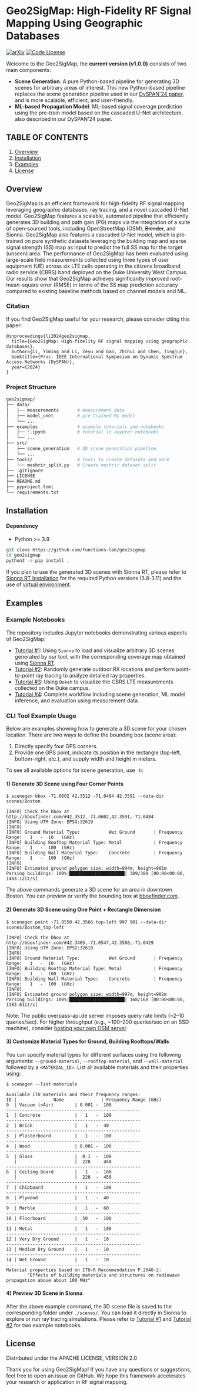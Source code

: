 # Geo2SigMap: High-Fidelity RF Signal Mapping Using Geographic Databases

[![arXiv](https://img.shields.io/badge/arXiv-2312.14303-green?color=FF8000?color=009922)](https://arxiv.org/abs/2312.14303)
[![Code License](https://img.shields.io/badge/Code%20License-Apache_2.0-yellow.svg)](https://github.com/functions-lab/geo2sigmap/blob/main/LICENSE)

<!-- Welcome to the Geo2SigMap, this is the first work that: 
* Designs an automated framework that integrates open-source tools, including geographic databases (OSM), computer graphics (Blender), and ray tracing (Sionna), and supports scalable ray tracing and RF signal mapping at-scale using real-world building information;
* Develops a novel cascaded U-Net architecture that achieves significantly improved signal strength (SS) map prediction accuracy compared to existing baseline methods based on channel models and ML.
 -->

Welcome to the Geo2SigMap, the **current version (v1.0.0)** consists of two main components: 
- **Scene Generation**: A pure Python-based pipeline for generating 3D scenes for arbitrary areas of interest. This new Python-based pipeline replaces the scene generation pipeline used in our [DySPAN'24 paper](https://ieeexplore.ieee.org/document/10632773), and is more scalable, efficient, and user-friendly.
- **ML-based Propagation Model**: ML-based signal coverage prediction using the pre-train model based on the cascaded U-Net architecture, also described in our DySPAN'24 paper.


## TABLE OF CONTENTS
1. [Overview](#overview)
2. [Installation](#installation)
3. [Examples](#examples)
4. [License](#license)

## Overview

Geo2SigMap is an efficient framework for high-fidelity RF signal mapping leveraging geographic databases, ray tracing, and a novel cascaded U-Net model. Geo2SigMap features a scalable, automated pipeline that efficiently generates 3D building and path gain (PG) maps via the integration of a suite of open-sourced tools, including OpenStreetMap (OSM), ~~Blender~~, and Sionna. Geo2SigMap also features a cascaded U-Net model, which is pre-trained on pure synthetic datasets leveraging the building map and sparse signal strength (SS) map as input to predict the full SS map for the target (unseen) area. The performance of Geo2SigMap has been evaluated using large-scale field measurements collected using three types of user equipment (UE) across six LTE cells operating in the citizens broadband radio service (CBRS) band deployed on the Duke University West Campus. Our results show that Geo2SigMap achieves significantly improved root-mean-square error (RMSE) in terms of the SS map prediction accuracy compared to existing baseline methods based on channel models and ML.

### Citation

If you find Geo2SigMap useful for your research, please consider citing this paper:
```
@inproceedings{li2024geo2sigmap,
  title={Geo2SigMap: High-fidelity RF signal mapping using geographic databases},
  author={Li, Yiming and Li, Zeyu and Gao, Zhihui and Chen, Tingjun},
  booktitle={Proc. IEEE International Symposium on Dynamic Spectrum Access Networks (DySPAN)},
  year={2024}
}
```

### Project Structure

```sh
geo2sigmap/
├── data/                  
│   ├── measurements       # measurement data
│   ├── model_unet         # pre-trained ML model
│   └── ...                
├── examples               # example tutorials and notebooks
│   ├── *.ipynb            # tutorial in Juypter notebooks
│   └── ...                
├── src/                   
│   ├── scene_generation   # 3D scene generation pipeline
│   └── ...                
├── tools/                 # Tools to create datasets and more   
│   └── meshrir_split.py   # Create meshrir dataset split
├── .gitignore
├── LICENSE                
├── README.md              
├── pyproject.toml         
└── requirements.txt             
```

## Installation

#### Dependency
* Python >= 3.9
  
```bash
git clone https://github.com/functions-lab/geo2sigmap
cd geo2sigmap
python3 -m pip install .
```

If you plan to use the generated 3D scenes with Sionna RT, please refer to [Sionna RT Installation](https://nvlabs.github.io/sionna/installation.html) for the required Python versions (3.8-3.11) and the use of [virtual environment](https://docs.python.org/3/tutorial/venv.html). 

## Examples

### Example Notebooks

The repository includes Jupyter notebooks demonstrating various aspects of Geo2SigMap:

- [Tutorial #1](examples/sionna_rt_coverage_map.ipynb): Using `Sionna` to load and visualize arbitrary 3D scenes generated by our tool, with the corresponding coverage map obtained using [Sionna RT](https://nvlabs.github.io/sionna/examples/Sionna_Ray_Tracing_Introduction.html).
- [Tutorial #2](examples/sionna_rt_rays_analyze.ipynb): Randomly generate outdoor RX locations and perform point-to-point ray tracing to analyze detailed ray properties.
- [Tutorial #3](examples/visualize_measurements.ipynb): Using `Bokeh` to visualize the CBRS LTE measurements collected on the Duke campus.
- [Tutorial #4](examples/ml_coverage_map.ipynb): Complete workflow including scene generation, ML model inference, and evaluation using measurement data.


### CLI Tool Example Usage

Below are examples showing how to generate a 3D scene for your chosen location. There are two ways to define the bounding box (scene area):

1. Directly specify four GPS corners.
2. Provide one GPS point, indicate its position in the rectangle (top-left, bottom-right, etc.), and supply width and height in meters.

To see all available options for scene generation, use `-h`:

#### 1) Generate 3D Scene using Four Corner Points
```console
$ scenegen bbox -71.0602 42.3512 -71.0484 42.3591 --data-dir scenes/Boston

[INFO] Check the bbox at http://bboxfinder.com/#42.3512,-71.0602,42.3591,-71.0484
[INFO] Using UTM Zone: EPSG:32619
[INFO] 
[INFO] Ground Material Type:           Wet Ground       | Frequency Range:   1   -  10   (GHz)
[INFO] Building Rooftop Material Type: Metal            | Frequency Range:   1   -  100  (GHz)
[INFO] Building Wall Material Type:    Concrete         | Frequency Range:   1   -  100  (GHz)
[INFO] 
[INFO] Estimated ground polygon size: width=994m, height=901m
Parsing buildings: 100%|█████████████████████| 389/389 [00:00<00:00, 1403.12it/s]
```
The above commands generate a 3D scene for an area in downtown Boston. You can preview or verify the bounding box at [bboxfinder.com](http://bboxfinder.com/#42.3512,-71.0602,42.3591,-71.0484).

#### 2) Generate 3D Scene using One Point + Rectangle Dimension
```console
$ scenegen point -71.0550 42.3566 top-left 997 901 --data-dir scenes/Boston_top-left

[INFO] Check the bbox at http://bboxfinder.com/#42.3485,-71.0547,42.3568,-71.0429
[INFO] Using UTM Zone: EPSG:32619
[INFO] 
[INFO] Ground Material Type:           Wet Ground       | Frequency Range:   1   -  10   (GHz)
[INFO] Building Rooftop Material Type: Metal            | Frequency Range:   1   -  100  (GHz)
[INFO] Building Wall Material Type:    Concrete         | Frequency Range:   1   -  100  (GHz)
[INFO] 
[INFO] Estimated ground polygon size: width=997m, height=902m
Parsing buildings: 100%|█████████████████████| 168/168 [00:00<00:00, 1383.61it/s]
```

Note: The public overpass-api.de server imposes query rate limits (~2–10 queries/sec). For higher throughput (e.g., ~100–200 queries/sec on an SSD machine), consider [hosting your own OSM server](https://wiki.openstreetmap.org/wiki/Overpass_API/Installation).

#### 3) Customize Material Types for Ground, Building Rooftops/Walls
You can specify material types for different surfaces using the following arguments: `--ground-material`, `--rooftop-material`, and `--wall-material` followed by a `<MATERIAL_ID>`. List all available materials and their properties using:
```console
$ scenegen --list-materials

Available ITU materials and their frequency ranges:
ID |              Name              | Frequency Range (GHz)
0  | Vacuum (≈Air)        | 0.001 -  100 
---------------------------------------------------
1  | Concrete             |   1   -  100 
---------------------------------------------------
2  | Brick                |   1   -  40  
---------------------------------------------------
3  | Plasterboard         |   1   -  100 
---------------------------------------------------
4  | Wood                 | 0.001 -  100 
---------------------------------------------------
5  | Glass                |  0.1  -  100 
   |                      |  220  -  450 
---------------------------------------------------
6  | Ceiling Board        |   1   -  100 
   |                      |  220  -  450 
---------------------------------------------------
7  | Chipboard            |   1   -  100 
---------------------------------------------------
8  | Plywood              |   1   -  40  
---------------------------------------------------
9  | Marble               |   1   -  60  
---------------------------------------------------
10 | Floorboard           |  50   -  100 
---------------------------------------------------
11 | Metal                |   1   -  100 
---------------------------------------------------
12 | Very Dry Ground      |   1   -  10  
---------------------------------------------------
13 | Medium Dry Ground    |   1   -  10  
---------------------------------------------------
14 | Wet Ground           |   1   -  10  
---------------------------------------------------
Material properties based on ITU-R Recommendation P.2040-2: 
        "Effects of building materials and structures on radiowave propagation above about 100 MHz"
```


#### 4) Preview 3D Scene in Sionna

After the above example command, the 3D scene file is saved to the corresponding folder under `./scenes/`. You can load it directly in Sionna to explore or run ray tracing simulations. Please refer to [Tutorial #1](examples/sionna_rt_coverage_map.ipynb) and [Tutorial #2](examples/sionna_rt_rays_analyze.ipynb) for two example notebooks.


## License

Distributed under the APACHE LICENSE, VERSION 2.0

Thank you for using Geo2SigMap! If you have any questions or suggestions, feel free to open an issue on GitHub. We hope this framework accelerates your research or application in RF signal mapping.
